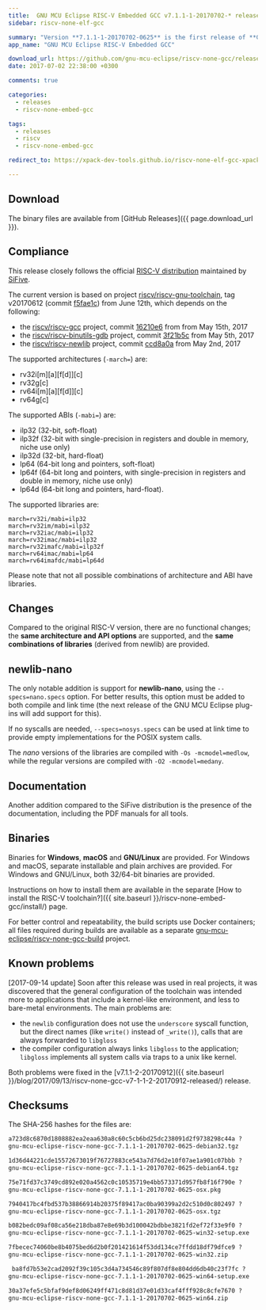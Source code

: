 ```yaml
---
title:  GNU MCU Eclipse RISC-V Embedded GCC v7.1.1-1-20170702-* released
sidebar: riscv-none-elf-gcc

summary: "Version **7.1.1-1-20170702-0625** is the first release of **GNU MCU Eclipse RISC-V Embedded GCC**. It includes binaries for Windows, macOS and GNU/Linux."
app_name: "GNU MCU Eclipse RISC-V Embedded GCC"

download_url: https://github.com/gnu-mcu-eclipse/riscv-none-gcc/releases/tag/v7.1.1-1-20170702-0625/
date: 2017-07-02 22:38:00 +0300

comments: true

categories:
  - releases
  - riscv-none-embed-gcc

tags:
  - releases
  - riscv
  - riscv-none-embed-gcc

redirect_to: https://xpack-dev-tools.github.io/riscv-none-elf-gcc-xpack/blog/2017/07/02/riscv-none-gcc-v7-1-1-1-20170702-released

---
```


## Download

The binary files are available from [GitHub Releases]({{ page.download_url }}).

## Compliance

This release closely follows the official [RISC-V distribution](https://github.com/riscv/riscv-gcc) maintained by [SiFive](https://www.sifive.com).

The current version is based on project [riscv/riscv-gnu-toolchain](https://github.com/riscv/riscv-gnu-toolchain), tag v20170612 (commit [f5fae1c](https://github.com/riscv/riscv-gnu-toolchain/tree/f5fae1c27b2365da773816ddcd92f533867f28ec)) from June 12th, which depends on the following:

* the [riscv/riscv-gcc](https://github.com/riscv/riscv-gcc) project, commit [16210e6](https://github.com/riscv/riscv-gcc/commit/16210e6270e200cd4892a90ecef608906be3a130) from from May 15th, 2017
* the [riscv/riscv-binutils-gdb](https://github.com/riscv/riscv-binutils-gdb) project, commit [3f21b5c](https://github.com/riscv/riscv-binutils-gdb/commit/3f21b5c9675db61ef5462442b6a068d4a3da8aaf) from May 5th, 2017
* the [riscv/riscv-newlib](https://github.com/riscv/riscv-newlib) project, commit [ccd8a0a](https://github.com/riscv/riscv-newlib/commit/ccd8a0a4ffbbc00400892334eaf64a1616302b35) from May 2nd, 2017

The supported architectures (`-march=`) are:

* rv32i[m][a][f[d]][c]
* rv32g[c]
* rv64i[m][a][f[d]][c]
* rv64g[c]

The supported ABIs (`-mabi=`) are:

* ilp32 (32-bit, soft-float)
* ilp32f (32-bit with single-precision in registers and double in memory, niche use only)
* ilp32d (32-bit, hard-float)
* lp64 (64-bit long and pointers, soft-float)
* lp64f (64-bit long and pointers, with single-precision in registers and double in memory, niche use only)
* lp64d (64-bit long and pointers, hard-float).

The supported libraries are:

```console
march=rv32i/mabi=ilp32
march=rv32im/mabi=ilp32
march=rv32iac/mabi=ilp32
march=rv32imac/mabi=ilp32
march=rv32imafc/mabi=ilp32f
march=rv64imac/mabi=lp64
march=rv64imafdc/mabi=lp64d
```

Please note that not all possible combinations of architecture and ABI have libraries.

## Changes

Compared to the original RISC-V version, there are no functional changes; the **same architecture and API options** are supported, and the **same combinations of libraries** (derived from newlib) are provided.

## newlib-nano

The only notable addition is support for **newlib-nano**, using the `--specs=nano.specs` option. For better results, this option must be added to both compile and link time (the next release of the GNU MCU Eclipse plug-ins will add support for this).

If no syscalls are needed, `--specs=nosys.specs` can be used at link time to provide empty implementations for the POSIX system calls.

The _nano_ versions of the libraries are compiled with `-Os -mcmodel=medlow`, while the regular versions are compiled with `-O2 -mcmodel=medany`.

## Documentation

Another addition compared to the SiFive distribution is the presence of the documentation, including the PDF manuals for all tools.

## Binaries

Binaries for **Windows**, **macOS** and **GNU/Linux** are provided. For Windows and macOS, separate installable and plain archives are provided. For Windows and GNU/Linux, both 32/64-bit binaries are provided.

Instructions on how to install them are available in the separate [How to install the RISC-V toolchain?]({{ site.baseurl }}/riscv-none-embed-gcc/install/) page.

For better control and repeatability, the build scripts use Docker containers; all files required during builds are available as a separate [gnu-mcu-eclipse/riscv-none-gcc-build](https://github.com/gnu-mcu-eclipse/riscv-none-gcc-build) project.

## Known problems

[2017-09-14 update] Soon after this release was used in real projects, it was discovered that the general configuration of the toolchain was intended more to applications that include a kernel-like environment, and less to bare-metal environments. The main problems are:

* the `newlib` configuration does not use the `underscore` syscall function, but the direct names (like `write()` instead of `_write()`), calls that are always forwarded to `libgloss`
* the compiler configuration always links `libgloss` to the application; `libgloss` implements all system calls via traps to a unix like kernel.

Both problems were fixed in the [v7.1.1-2-20170912]({{ site.baseurl }}/blog/2017/09/13/riscv-none-gcc-v7-1-1-2-20170912-released/) release.

## Checksums

The SHA-256 hashes for the files are:

```txt
a723d8c6870d1808882ea2eaa630a8c60c5cb6bd25dc238091d2f9738298c44a ?
gnu-mcu-eclipse-riscv-none-gcc-7.1.1-1-20170702-0625-debian32.tgz

1d36d44221cde15572673019f76727883ce543a7d76d2e10f07ae1a901c07bbb ?
gnu-mcu-eclipse-riscv-none-gcc-7.1.1-1-20170702-0625-debian64.tgz

75e71fd37c3749cd892e020a4562c0c10535719e4bb573371d957fb8f16f790e ?
gnu-mcu-eclipse-riscv-none-gcc-7.1.1-1-20170702-0625-osx.pkg

7940417bc4fbd537b38866914b20375f89417ac0ba90399a2d2c510d0c802497 ?
gnu-mcu-eclipse-riscv-none-gcc-7.1.1-1-20170702-0625-osx.tgz

b082bedc09af08ca56e218dba87e8e69b3d100042bdbbe3821fd2ef72f33e9f0 ?
gnu-mcu-eclipse-riscv-none-gcc-7.1.1-1-20170702-0625-win32-setup.exe

7fbecec74060be8b4075bed6d2b0f201421614f53dd134ce7ffdd18df79dfce9 ?
gnu-mcu-eclipse-riscv-none-gcc-7.1.1-1-20170702-0625-win32.zip

 ba8fd7b53e2cad2092f39c105c3d4a734546c89f807df8e804dd6db40c23f7fc ?
gnu-mcu-eclipse-riscv-none-gcc-7.1.1-1-20170702-0625-win64-setup.exe

30a37efe5c5bfaf9def8d06249ff471c8d81d37e01d33caf4fff928c8cfe7670 ?
gnu-mcu-eclipse-riscv-none-gcc-7.1.1-1-20170702-0625-win64.zip
```
